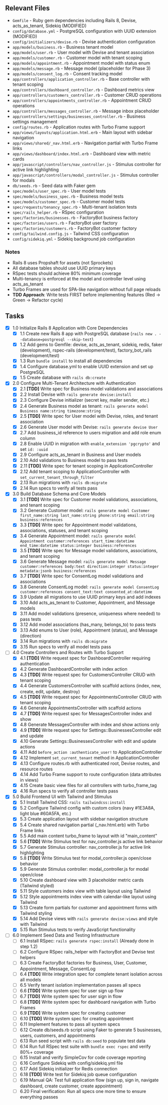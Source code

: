 ## Relevant Files

- `Gemfile` - Ruby gem dependencies including Rails 8, Devise, acts_as_tenant, Sidekiq (MODIFIED)
- `config/database.yml` - PostgreSQL configuration with UUID extension (MODIFIED)
- `config/initializers/devise.rb` - Devise authentication configuration
- `app/models/business.rb` - Business tenant model
- `app/models/user.rb` - User model with Devise and tenant association
- `app/models/customer.rb` - Customer model with tenant scoping
- `app/models/appointment.rb` - Appointment model with status enum
- `app/models/message.rb` - Message model (placeholder for Phase 3)
- `app/models/consent_log.rb` - Consent tracking model
- `app/controllers/application_controller.rb` - Base controller with tenant scoping
- `app/controllers/dashboard_controller.rb` - Dashboard metrics view
- `app/controllers/customers_controller.rb` - Customer CRUD operations
- `app/controllers/appointments_controller.rb` - Appointment CRUD operations
- `app/controllers/messages_controller.rb` - Message inbox placeholder
- `app/controllers/settings/businesses_controller.rb` - Business settings management
- `config/routes.rb` - Application routes with Turbo Frame support
- `app/views/layouts/application.html.erb` - Main layout with sidebar navigation
- `app/views/shared/_nav.html.erb` - Navigation partial with Turbo Frame links
- `app/views/dashboard/index.html.erb` - Dashboard view with metric cards
- `app/javascript/controllers/nav_controller.js` - Stimulus controller for active link highlighting
- `app/javascript/controllers/modal_controller.js` - Stimulus controller for modals
- `db/seeds.rb` - Seed data with Faker gem
- `spec/models/user_spec.rb` - User model tests
- `spec/models/business_spec.rb` - Business model tests
- `spec/models/customer_spec.rb` - Customer model tests
- `spec/requests/tenancy_spec.rb` - Multi-tenant isolation tests
- `spec/rails_helper.rb` - RSpec configuration
- `spec/factories/businesses.rb` - FactoryBot business factory
- `spec/factories/users.rb` - FactoryBot user factory
- `spec/factories/customers.rb` - FactoryBot customer factory
- `config/tailwind.config.js` - Tailwind CSS configuration
- `config/sidekiq.yml` - Sidekiq background job configuration

### Notes

- Rails 8 uses Propshaft for assets (not Sprockets)
- All database tables should use UUID primary keys
- RSpec tests should achieve 80% minimum coverage
- Multi-tenancy is enforced at the model and controller level using acts_as_tenant
- Turbo Frames are used for SPA-like navigation without full page reloads
- **TDD Approach**: Write tests FIRST before implementing features (Red → Green → Refactor cycle)

## Tasks

- [x] 1.0 Initialize Rails 8 Application with Core Dependencies
  - [x] 1.1 Create new Rails 8 app with PostgreSQL database (`rails new . --database=postgresql --skip-test`)
  - [x] 1.2 Add gems to Gemfile: devise, acts_as_tenant, sidekiq, redis, faker (development), rspec-rails (development/test), factory_bot_rails (development/test)
  - [x] 1.3 Run `bundle install` to install all dependencies
  - [x] 1.4 Configure database.yml to enable UUID extension and set up PostgreSQL
  - [x] 1.5 Create database with `rails db:create`

- [x] 2.0 Configure Multi-Tenant Architecture with Authentication
  - [x] 2.1 **[TDD]** Write spec for Business model validations and associations
  - [x] 2.2 Install Devise with `rails generate devise:install`
  - [x] 2.3 Configure Devise initializer (secret key, mailer sender, etc.)
  - [x] 2.4 Generate Business model as tenant: `rails generate model Business name:string timezone:string`
  - [x] 2.5 **[TDD]** Write spec for User model with Devise, roles, and tenant association
  - [x] 2.6 Generate User model with Devise: `rails generate devise User`
  - [x] 2.7 Add business_id reference to users migration and add role enum column
  - [x] 2.8 Enable UUID in migration with `enable_extension 'pgcrypto'` and set `id: :uuid`
  - [x] 2.9 Configure acts_as_tenant in Business and User models
  - [x] 2.10 Add validations to Business model to pass tests
  - [x] 2.11 **[TDD]** Write spec for tenant scoping in ApplicationController
  - [x] 2.12 Add tenant scoping to ApplicationController with `set_current_tenant_through_filter`
  - [x] 2.13 Run migrations with `rails db:migrate`
  - [x] 2.14 Run specs to verify all tests pass

- [x] 3.0 Build Database Schema and Core Models
  - [x] 3.1 **[TDD]** Write spec for Customer model validations, associations, and tenant scoping
  - [x] 3.2 Generate Customer model: `rails generate model Customer first_name:string last_name:string phone:string email:string business:references`
  - [x] 3.3 **[TDD]** Write spec for Appointment model validations, associations, statuses, and tenant scoping
  - [x] 3.4 Generate Appointment model: `rails generate model Appointment customer:references start_time:datetime end_time:datetime status:integer business:references`
  - [x] 3.5 **[TDD]** Write spec for Message model validations, associations, and tenant scoping
  - [x] 3.6 Generate Message model: `rails generate model Message customer:references body:text direction:integer status:integer metadata:jsonb business:references`
  - [x] 3.7 **[TDD]** Write spec for ConsentLog model validations and associations
  - [x] 3.8 Generate ConsentLog model: `rails generate model ConsentLog customer:references consent_text:text consented_at:datetime`
  - [x] 3.9 Update all migrations to use UUID primary keys and add indexes
  - [x] 3.10 Add acts_as_tenant to Customer, Appointment, and Message models
  - [x] 3.11 Add model validations (presence, uniqueness where needed) to pass tests
  - [x] 3.12 Add model associations (has_many, belongs_to) to pass tests
  - [x] 3.13 Add enums to User (role), Appointment (status), and Message (direction)
  - [x] 3.14 Run migrations with `rails db:migrate`
  - [x] 3.15 Run specs to verify all model tests pass

- [ ] 4.0 Create Controllers and Routes with Turbo Support
  - [x] 4.1 **[TDD]** Write request spec for DashboardController requiring authentication
  - [x] 4.2 Generate DashboardController with index action
  - [x] 4.3 **[TDD]** Write request spec for CustomersController CRUD with tenant scoping
  - [x] 4.4 Generate CustomersController with scaffold actions (index, new, create, edit, update, destroy)
  - [x] 4.5 **[TDD]** Write request spec for AppointmentsController CRUD with tenant scoping
  - [x] 4.6 Generate AppointmentsController with scaffold actions
  - [x] 4.7 **[TDD]** Write request spec for MessagesController index and show
  - [x] 4.8 Generate MessagesController with index and show actions only
  - [x] 4.9 **[TDD]** Write request spec for Settings::BusinessesController edit and update
  - [x] 4.10 Generate Settings::BusinessesController with edit and update actions
  - [x] 4.11 Add `before_action :authenticate_user!` to ApplicationController
  - [x] 4.12 Implement `set_current_tenant` method in ApplicationController
  - [x] 4.13 Configure routes.rb with authenticated root, Devise routes, and resource routes
  - [x] 4.14 Add Turbo Frame support to route configuration (data attributes in views)
  - [x] 4.15 Create basic view files for all controllers with turbo_frame_tag
  - [x] 4.16 Run specs to verify all controller tests pass

- [x] 5.0 Build Frontend UI with Tailwind and Stimulus
  - [x] 5.1 Install Tailwind CSS: `rails tailwindcss:install`
  - [x] 5.2 Configure Tailwind config with custom colors (navy #1E3A8A, light blue #60A5FA, etc.)
  - [x] 5.3 Create application layout with sidebar navigation structure
  - [x] 5.4 Create shared navigation partial (_nav.html.erb) with Turbo Frame links
  - [x] 5.5 Add main content turbo_frame to layout with id "main_content"
  - [x] 5.6 **[TDD]** Write Stimulus test for nav_controller.js active link behavior
  - [x] 5.7 Generate Stimulus controller: nav_controller.js for active link highlighting
  - [x] 5.8 **[TDD]** Write Stimulus test for modal_controller.js open/close behavior
  - [x] 5.9 Generate Stimulus controller: modal_controller.js for modal open/close
  - [x] 5.10 Create dashboard view with 3 placeholder metric cards (Tailwind styled)
  - [x] 5.11 Style customers index view with table layout using Tailwind
  - [x] 5.12 Style appointments index view with calendar-like layout using Tailwind
  - [x] 5.13 Create form partials for customer and appointment forms with Tailwind styling
  - [x] 5.14 Add Devise views with `rails generate devise:views` and style with Tailwind
  - [x] 5.15 Run Stimulus tests to verify JavaScript functionality

- [ ] 6.0 Implement Seed Data and Testing Infrastructure
  - [ ] 6.1 Install RSpec: `rails generate rspec:install` (Already done in step 1.2)
  - [ ] 6.2 Configure RSpec rails_helper with FactoryBot and Devise test helpers
  - [ ] 6.3 Create FactoryBot factories for Business, User, Customer, Appointment, Message, ConsentLog
  - [ ] 6.4 **[TDD]** Write integration spec for complete tenant isolation across all models
  - [ ] 6.5 Verify tenant isolation implementation passes all specs
  - [ ] 6.6 **[TDD]** Write system spec for user sign up flow
  - [ ] 6.7 **[TDD]** Write system spec for user sign in flow
  - [ ] 6.8 **[TDD]** Write system spec for dashboard navigation with Turbo Frames
  - [ ] 6.9 **[TDD]** Write system spec for creating customer
  - [ ] 6.10 **[TDD]** Write system spec for creating appointment
  - [ ] 6.11 Implement features to pass all system specs
  - [ ] 6.12 Create db/seeds.rb script using Faker to generate 5 businesses, users, customers, and appointments
  - [ ] 6.13 Run seed script with `rails db:seed` to populate test data
  - [ ] 6.14 Run full RSpec test suite with `bundle exec rspec` and verify 80%+ coverage
  - [ ] 6.15 Install and verify SimpleCov for code coverage reporting
  - [ ] 6.16 Configure Sidekiq with config/sidekiq.yml file
  - [ ] 6.17 Add Sidekiq initializer for Redis connection
  - [ ] 6.18 **[TDD]** Write test for Sidekiq job queue configuration
  - [ ] 6.19 Manual QA: Test full application flow (sign up, sign in, navigate dashboard, create customer, create appointment)
  - [ ] 6.20 Final verification: Run all specs one more time to ensure everything passes
